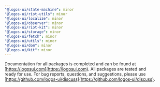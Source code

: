 ```yaml
---
"@logos-ui/state-machine": minor
"@logos-ui/riot-utils": minor
"@logos-ui/localize": minor
"@logos-ui/observer": minor
"@logos-ui/riot-kit": minor
"@logos-ui/storage": minor
"@logos-ui/fetch": minor
"@logos-ui/utils": minor
"@logos-ui/dom": minor
"@logos-ui/kit": minor
---
```


Documentation for all packages is completed and can be found at [https://logosui.com](https://logosui.com). All packages are tested and ready for use. For bug reports, questions, and suggestions, please use [https://github.com/logos-ui/discuss](https://github.com/logos-ui/discuss).

